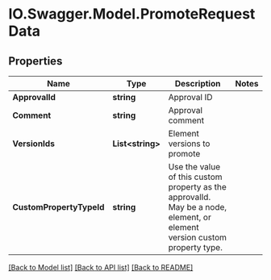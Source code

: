# IO.Swagger.Model.PromoteRequestData
## Properties

Name | Type | Description | Notes
------------ | ------------- | ------------- | -------------
**ApprovalId** | **string** | Approval ID | 
**Comment** | **string** | Approval comment | 
**VersionIds** | **List&lt;string&gt;** | Element versions to promote | 
**CustomPropertyTypeId** | **string** | Use the value of this custom property as the approvalId. May be a node, element, or element version custom property type. | 

[[Back to Model list]](../README.md#documentation-for-models) [[Back to API list]](../README.md#documentation-for-api-endpoints) [[Back to README]](../README.md)

